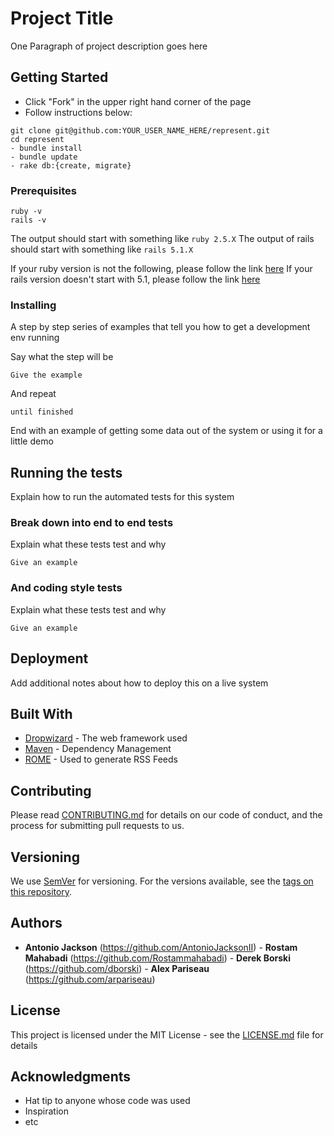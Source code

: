 # Project Title

One Paragraph of project description goes here

## Getting Started

* Click "Fork" in the upper right hand corner of the page
* Follow instructions below:

```
git clone git@github.com:YOUR_USER_NAME_HERE/represent.git
cd represent
- bundle install
- bundle update
- rake db:{create, migrate}
```


### Prerequisites

```
ruby -v
rails -v
```

The output should start with something like `ruby 2.5.X`
The output of rails should start with something like `rails 5.1.X`

If your ruby version is not the following, please follow the link [here](https://www.ruby-lang.org/en/documentation/installation/)
If your rails version doesn't start with 5.1, please follow the link [here](http://railsapps.github.io/installing-rails.html)

### Installing

A step by step series of examples that tell you how to get a development env running

Say what the step will be

```
Give the example
```

And repeat

```
until finished
```

End with an example of getting some data out of the system or using it for a little demo

## Running the tests

Explain how to run the automated tests for this system

### Break down into end to end tests

Explain what these tests test and why

```
Give an example
```

### And coding style tests

Explain what these tests test and why

```
Give an example
```

## Deployment

Add additional notes about how to deploy this on a live system

## Built With

* [Dropwizard](http://www.dropwizard.io/1.0.2/docs/) - The web framework used
* [Maven](https://maven.apache.org/) - Dependency Management
* [ROME](https://rometools.github.io/rome/) - Used to generate RSS Feeds

## Contributing

Please read [CONTRIBUTING.md](https://gist.github.com/PurpleBooth/b24679402957c63ec426) for details on our code of conduct, and the process for submitting pull requests to us.

## Versioning

We use [SemVer](http://semver.org/) for versioning. For the versions available, see the [tags on this repository](https://github.com/your/project/tags). 

## Authors

* **Antonio Jackson** (https://github.com/AntonioJacksonII) - **Rostam Mahabadi** (https://github.com/Rostammahabadi) - **Derek Borski** (https://github.com/dborski) - **Alex Pariseau** (https://github.com/arpariseau)


## License

This project is licensed under the MIT License - see the [LICENSE.md](LICENSE.md) file for details

## Acknowledgments

* Hat tip to anyone whose code was used
* Inspiration
* etc
